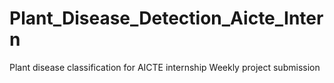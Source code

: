 # Plant_Disease_Detection_Aicte_Intern
Plant disease classification for AICTE internship Weekly project submission
